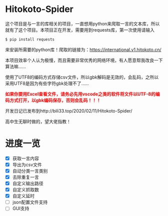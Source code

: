 # Hitokoto-Spider
这个项目是与一言的库相关的项目，一直想用python来爬取一言的文本库，所以就有了这个项目。本项目正在开发，需要用到requests库，第一次使用请输入
```bash
$ pip install requests
```
来安装所需要的python库！爬取的链接为：https://international.v1.hitokoto.cn/

本项目效率个人认为极慢，而且需要非常优秀的网络环境，有人愿意帮我改良一下算法嘛……

使用了UTF8的编码方式存储csv文件，所以gbk解码是无效的，会乱码，之所以采用UTF8是因为有些字符gbk处理不了……

**<font color=#FF0000>如果你要用Excel查看文件，请务必先用vscode之类的软件将文件以UTF-8的编码方式打开，以gbk编码保存，否则会乱码！！！</font>**

开发日记已发布到http://bili33.top/2020/02/11/Hitokoto-Spider/

高中生无聊时做的，望大佬指教！

# 进度一览
- [x] 获取一言内容
- [x] 导出为csv文件
- [x] 自动分类一言类别
- [x] 去除重复一言
- [x] 自定义输出路径
- [x] 自定义抓取数
- [x] 自定义延时
- [ ] json配置文件支持
- [ ] GUI支持